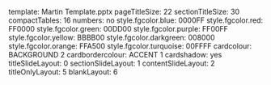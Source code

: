template: Martin Template.pptx
pageTitleSize: 22
sectionTitleSize: 30
compactTables: 16
numbers: no
style.fgcolor.blue: 0000FF
style.fgcolor.red: FF0000
style.fgcolor.green: 00DD00
style.fgcolor.purple: FF00FF
style.fgcolor.yellow: BBBB00
style.fgcolor.darkgreen: 008000
style.fgcolor.orange: FFA500
style.fgcolor.turquoise: 00FFFF
cardcolour: BACKGROUND 2
cardbordercolour: ACCENT 1
cardshadow: yes
titleSlideLayout: 0
sectionSlideLayout: 1
contentSlideLayout: 2
titleOnlyLayout: 5
blankLayout: 6

